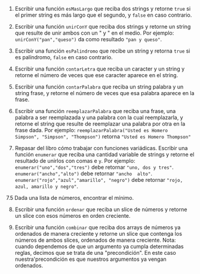 1. Escribir una función `esMasLargo` que reciba dos strings y retorne `true` si el primer string es más largo que el segundo, y `false` en caso contrario.

2. Escribir una función `unirConY` que reciba dos strings y retorne un string que resulte de unir ambos con un " y " en el medio. 
Por ejemplo:
    `unirConY("pan","queso")` da como resultado `"pan y queso"`.

3. Escribir una función `esPalindromo` que recibe un string y retorna `true` si es palíndromo, `false` en caso contrario.

4. Escribir una función `contarLetra` que reciba un caracter y un string y retorne el número de veces que ese caracter aparece en el string.

5. Escribir una función `contarPalabra` que reciba un string palabra y un string frase, y retorne el número de veces que esa palabra aparece en la frase.

6. Escribir una función `reemplazarPalabra` que reciba una frase, una palabra a ser reemplazada y una palabra con la cual reemplazarla, y retorne el string que resulte de reemplazar una palabra por otra en la frase dada. 
Por ejemplo: `reemplazarPalabra("Usted es Homero Simpson", "Simpson", "Thompson")` retorna `"Usted es Homero Thompson"`

7. Repasar del libro cómo trabajar con funciones variádicas. Escribir una función `enumerar` que reciba una cantidad variable de strings y retorne el resultado de unirlos con comas e `y`. 
Por ejemplo: 
    `enumerar("uno","dos","tres")` debe retornar `"uno, dos y tres"`.
    `enumerar("ancho","alto")` debe retornar `"ancho  alto"`.
    `enumerar("rojo","azul","amarillo", "negro")` debe retornar `"rojo, azul, amarillo y negro"`.

7.5 Dada una lista de números, encontrar el mínimo.

8. Escribir una función `ordenar` que reciba un slice de números y retorne un slice con esos números en orden creciente.

9. Escribir una función `combinar` que reciba dos arrays de números ya ordenados de manera creciente y retorne un slice que contenga los números de ambos slices, ordenados de manera creciente.
Nota: cuando dependemos de que un argumento ya cumpla determinadas reglas, decimos que se trata de una "precondición". En este caso nuestra'precondición es que nuestros argumentos ya vengan ordenados.